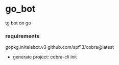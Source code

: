 # go_bot
tg bot on go

### requirements
gopkg.in/telebot.v3
github.com/spf13/cobra@latest

- generate project: cobra-cli init